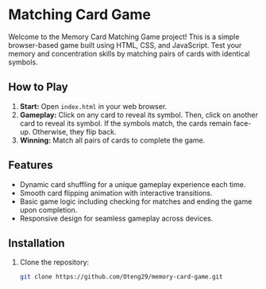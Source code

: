 # Matching Card Game

Welcome to the Memory Card Matching Game project! This is a simple browser-based game built using HTML, CSS, and JavaScript. Test your memory and concentration skills by matching pairs of cards with identical symbols.

## How to Play
1. **Start:** Open `index.html` in your web browser.
2. **Gameplay:** Click on any card to reveal its symbol. Then, click on another card to reveal its symbol. If the symbols match, the cards remain face-up. Otherwise, they flip back.
3. **Winning:** Match all pairs of cards to complete the game.

## Features
- Dynamic card shuffling for a unique gameplay experience each time.
- Smooth card flipping animation with interactive transitions.
- Basic game logic including checking for matches and ending the game upon completion.
- Responsive design for seamless gameplay across devices.

## Installation
1. Clone the repository:
   ```bash
   git clone https://github.com/Oteng29/memory-card-game.git

